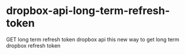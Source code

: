 # dropbox-api-long-term-refresh-token
GET long term refresh token dropbox api
this new way to get long term dropbox refresh token

